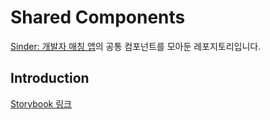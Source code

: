 # Shared Components

[Sinder: 개발자 매칭 앱](https://github.com/VC-Team-7-The-Statics/entry)의 공통 컴포넌트를 모아둔 레포지토리입니다.

## Introduction

[Storybook 링크](https://62ac23fe34af1f6dff455c76-lqlialbzzb.chromatic.com/?path=/story/buttons--default)
